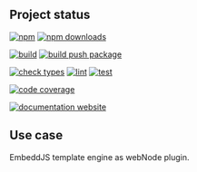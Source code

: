 <!-- !/usr/bin/env markdown
-*- coding: utf-8 -*-
region header
Copyright Torben Sickert (info["~at~"]torben.website) 16.12.2012

License
-------

This library written by Torben Sickert stand under a creative commons naming
3.0 unported license. See https://creativecommons.org/licenses/by/3.0/deed.de
endregion -->

Project status
--------------

[![npm](https://img.shields.io/npm/v/ejs-web-node-plugin?color=%23d55e5d&label=npm%20package%20version&logoColor=%23d55e5d&style=for-the-badge)](https://www.npmjs.com/package/ejs-web-node-plugin)
[![npm downloads](https://img.shields.io/npm/dy/ejs-web-node-plugin.svg?style=for-the-badge)](https://www.npmjs.com/package/ejs-web-node-plugin)

[![build](https://img.shields.io/github/actions/workflow/status/thaibault/ejs-web-node-plugin/build.yaml?style=for-the-badge)](https://github.com/thaibault/ejs-web-node-plugin/actions/workflows/build.yaml)
[![build push package](https://img.shields.io/github/actions/workflow/status/thaibault/ejs-web-node-plugin/build-package-and-push.yaml?label=build%20push%20package&style=for-the-badge)](https://github.com/thaibault/ejs-web-node-plugin/actions/workflows/build-package-and-push.yaml)

[![check types](https://img.shields.io/github/actions/workflow/status/thaibault/ejs-web-node-plugin/check-types.yaml?label=check%20types&style=for-the-badge)](https://github.com/thaibault/ejs-web-node-plugin/actions/workflows/check-types.yaml)
[![lint](https://img.shields.io/github/actions/workflow/status/thaibault/ejs-web-node-plugin/lint.yaml?label=lint&style=for-the-badge)](https://github.com/thaibault/ejs-web-node-plugin/actions/workflows/lint.yaml)
[![test](https://img.shields.io/github/actions/workflow/status/thaibault/ejs-web-node-plugin/test-coverage-report.yaml?label=test&style=for-the-badge)](https://github.com/thaibault/ejs-web-node-plugin/actions/workflows/test-coverage-report.yaml)

[![code coverage](https://img.shields.io/coverallsCoverage/github/thaibault/ejs-web-node-plugin?label=code%20coverage&style=for-the-badge)](https://coveralls.io/github/thaibault/ejs-web-node-plugin)

[![documentation website](https://img.shields.io/website-up-down-green-red/https/torben.website/ejs-web-node-plugin.svg?label=documentation-website&style=for-the-badge)](https://torben.website/ejs-web-node-plugin)

Use case
--------

EmbeddJS template engine as webNode plugin.
